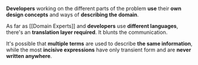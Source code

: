 **Developers** working on the different parts of the problem **use** their **own design concepts** and ways of **describing the domain**.

As far as [[Domain Experts]] and **developers** use **different languages**, there's an **translation layer required**.  It blunts the communication. 

It's possible that **multiple terms** are used to describe **the same information**, while the most **incisive expressions** have only transient form and are **never written anywhere**.